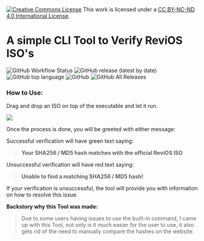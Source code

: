 <a rel="license" href="http://creativecommons.org/licenses/by-nc-nd/4.0/"><img alt="Creative Commons License" style="border-width:0" src="https://i.creativecommons.org/l/by-nc-nd/4.0/80x15.png"/></a>
This work is licensed under a <a rel="license" href="http://creativecommons.org/licenses/by-nc-nd/4.0/">CC BY-NC-ND 4.0 International License</a>.


# A simple CLI Tool to Verify ReviOS ISO's
![GitHub Workflow Status](https://img.shields.io/github/actions/workflow/status/StasiumDev/ReviOS-Verifier/main.yml?logo=github&style=for-the-badge)
![GitHub release (latest by date)](https://img.shields.io/github/v/release/StasiumDev/ReviOS-Verifier?style=for-the-badge&logo=rust&label=Version)
![GitHub top language](https://img.shields.io/github/languages/top/StasiumDev/ReviOS-Verifier?style=for-the-badge&logo=rust)
![GitHub](https://img.shields.io/github/license/StasiumDev/ReviOS-Verifier?style=for-the-badge&logo=gnu)
![GitHub All Releases](https://img.shields.io/github/downloads/StasiumDev/ReviOS-Verifier/total?style=for-the-badge&logo=gnu)
    

### How to Use:

Drag and drop an ISO on top of the executable and let it run.

<img src="https://cdn.discordapp.com/attachments/1064525050465763378/1065352767805329489/revi_verifier_demo.gif">

Once the process is done, you will be greeted with either message:
 
Successful verification will have green text saying:
>**Your SHA256 / MD5 hash matches with the official ReviOS ISO**

Unsuccessful verification will have red text saying:

>**Unable to find a matching SHA256 / MD5 hash!**

If your verification is unsuccessful, the tool will provide you with information on how to resolve this issue.


**Backstory why this Tool was made:**
>Due to some users having issues to use the built-in command, I came up with this Tool, not only is it much easier for the user to use, it also gets rid of the need to manually compare the hashes on the website.